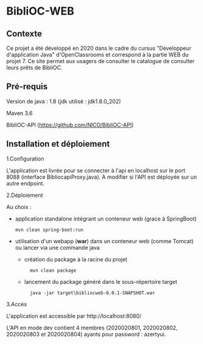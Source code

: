 # BibliOC-WEB

## Contexte
Ce projet a été développé en 2020 dans le cadre du cursus "Développeur d'application Java" d'OpenClassrooms et correspond à la partie WEB du projet 7.
Ce site permet aux usagers de consulter le catalogue de consulter leurs prêts de BibliOC.

## Pré-requis
Version de java : 1.8 (jdk utilisé : jdk1.8.0_202)
 
Maven 3.6

BibliOC-API (https://github.com/NlCO/BibliOC-API) 

## Installation et déploiement
1.Configuration

L'application est livrée pour se connecter à l'api en localhost sur le port 8088 (interface BibliocapiProxy.java).
A modifier si l'API est déployée sur un autre endpoint.

  
2.Déploiement

Au choix :

  * application standalone intégrant un conteneur web (grace à SpringBoot)
  
        mvn clean spring-boot:run
    
  * utilisation d'un webapp (**war**) dans un conteneur web (comme Tomcat) ou lancer via une commande java
    - création du package à la racine du projet 
     
            mvn clean package
          
    - lancement du package généré dans le sous-répertoire target
     
            java -jar target\bibliocweb-0.0.1-SNAPSHOT.war

3.Accès

L'application est accessible par http://localhost:8080/

L'API en mode dev contient 4 membres (2020020801, 2020020802, 2020020803 et 2020020804) ayants pour password : azertyui. 